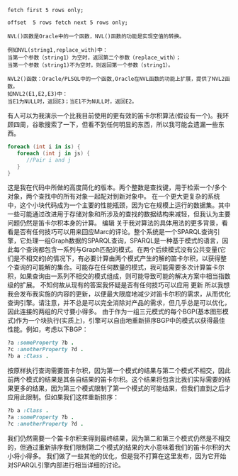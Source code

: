 ```
fetch first 5 rows only;

offset  5 rows fetch next 5 rows only;

NVL()函数是Oracle中的一个函数，NVL()函数的功能是实现空值的转换。

例如NVL(string1,replace_with)中：
当第一个参数（string1）为空时，返回第二个参数（replace_with）；
当第一个参数（string1)不为空时，则返回第一个参数（string1）。

NVL2()函数：Oracle/PLSQL中的一个函数,Oracle在NVL函数的功能上扩展，提供了NVL2函数。
如NVL2(E1,E2,E3)中：
当E1为NULL时，返回E3；当E1不为NULL时，返回E2。
```

有人可以为我演示一个比我目前使用的更有效的笛卡尔积算法(假设有一个)。我环顾四周，谷歌搜索了一下，但看不到任何明显的东西，所以我可能会遗漏一些东西。

```csharp
foreach (int i in is) {
   foreach (int j in js) {
      //Pair i and j
   }
}
```

这是我在代码中所做的高度简化的版本。两个整数是查找键，用于检索一个/多个对象，两个查找中的所有对象一起配对到新对象中。 在一个更大更复杂的系统中，这个小块代码成为一个主要的性能瓶颈，因为它在规模上运行的数据集。其中一些可能通过改进用于存储对象和所涉及的查找的数据结构来减轻，但我认为主要问题仍然是笛卡尔积本身的计算。 编辑 关于我对算法的具体用法的更多背景，看看是否有任何技巧可以用来回应Marc的评论。整个系统是一个SPARQL查询引擎，它处理一组Graph数据的SPARQL查询，SPARQL是一种基于模式的语言，因此每个查询都包含一系列与Graph匹配的模式。在两个后续模式没有公共变量(它们是不相交的)的情况下，有必要计算由两个模式产生的解的笛卡尔积，以获得整个查询的可能解的集合。可能存在任何数量的模式，我可能需要多次计算笛卡尔积，如果查询由一系列不相交的模式组成，则可能导致可能的解决方案中相当指数级的扩展。 不知何故从现有的答案我怀疑是否有任何技巧可以应用 更新 所以我想我会发布我实施的内容的更新，以便最大限度地减少对笛卡尔积的需求，从而优化查询引擎。请注意，并不总是可以完全消除对产品的需求，但几乎总是可以优化，因此连接的两组的尺寸要小得多。 由于作为一组三元模式的每个BGP(基本图形模式)作为一个块执行(实质上)，引擎可以自由地重新排序BGP中的模式以获得最佳性能。例如，考虑以下BGP：

```ruby
?a :someProperty ?b .
?c :anotherProperty ?d .
?b a :Class .
```

按原样执行查询需要笛卡尔积，因为第一个模式的结果与第二个模式不相交，因此前两个模式的结果是其各自结果的笛卡尔积。这个结果将包含比我们实际需要的结果更多的结果，因为第三个模式限制了第一个模式的可能结果，但我们直到之后才应用此限制。但如果我们这样重新排序：

```ruby
?b a :Class .
?a :someProperty ?b .
?c :anotherProperty ?d .
```

我们仍然需要一个笛卡尔积来得到最终结果，因为第二和第三个模式仍然是不相交的，但通过重新排序我们限制第二个模式的结果的大小意味着我们的笛卡尔积的大小将小得多。 我们做了一些其他的优化，但是我不打算在这里发布，因为它开始对SPARQL引擎内部进行相当详细的讨论。